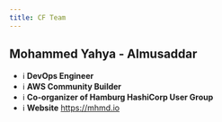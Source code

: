 ```yaml
---
title: CF Team
---
```


## Mohammed Yahya - Almusaddar

- ℹ️ **DevOps Engineer**
- ℹ️ **AWS Community Builder**
- ℹ️ **Co-organizer of Hamburg HashiCorp User Group**
- ℹ️ **Website** <https://mhmd.io>
